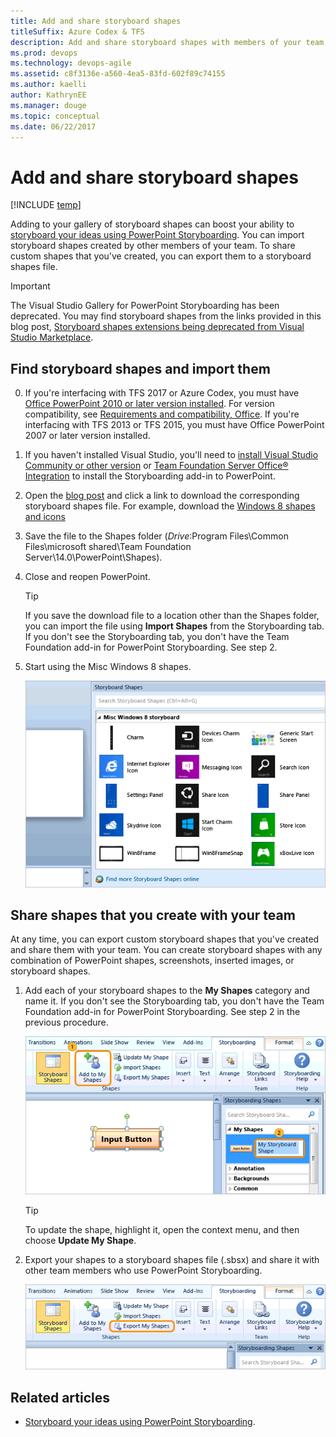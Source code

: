 ```yaml
---
title: Add and share storyboard shapes
titleSuffix: Azure Codex & TFS
description: Add and share storyboard shapes with members of your team  using the  Storypoint add-in to PowerPoint
ms.prod: devops
ms.technology: devops-agile
ms.assetid: c8f3136e-a560-4ea5-83fd-602f89c74155
ms.author: kaelli
author: KathrynEE
ms.manager: douge
ms.topic: conceptual
ms.date: 06/22/2017
---
```


# Add and share storyboard shapes

[!INCLUDE [temp](../../../_shared/version-vsts-tfs-all-versions.md)]


Adding to your gallery of storyboard shapes can boost your ability to [storyboard your ideas using PowerPoint Storyboarding](storyboard-your-ideas-using-powerpoint.md). You can import storyboard shapes created by other members of your team. To share custom shapes that you've created, you can export them to a storyboard shapes file.  
  
> [!IMPORTANT]  
>The Visual Studio Gallery for PowerPoint Storyboarding has been deprecated. You may find storyboard shapes from the links provided in this blog post, [Storyboard shapes extensions being deprecated from Visual Studio Marketplace](https://blogs.msdn.microsoft.com/visualstudioalm/2016/11/16/storyboard-shapes-extensions-being-deprecated-from-visual-studio-marketplace/).  

## Find storyboard shapes and import them  
  
0.  If you're interfacing with TFS 2017 or Azure Codex, you must have [Office PowerPoint 2010 or later version installed](https://www.microsoftstore.com/store/msusa/en_US/pdp/productID.323024400). For version compatibility, see [Requirements and compatibility, Office](../../../tfs-server/requirements.md#office). If you're interfacing with TFS 2013 or TFS 2015, you must have Office PowerPoint 2007 or later version installed.  
  
0.  If you haven't installed Visual Studio, you'll need to [install Visual Studio Community or other version](https://www.visualstudio.com/downloads/) or  [Team Foundation Server Office® Integration](https://go.microsoft.com/fwlink/?LinkId=832492&clcid=0x409) to install the Storyboarding add-in to PowerPoint.  
  
0.  Open the [blog post](https://blogs.msdn.microsoft.com/visualstudioalm/2016/11/16/storyboard-shapes-extensions-being-deprecated-from-visual-studio-marketplace/) and click a link to download the corresponding storyboard shapes file. For example, download the [Windows 8 shapes and icons](https://visualstudiogallery.msdn.microsoft.com/7d745871-cf6a-47cd-a614-8453fa91f608/file/79318/1/Misc%20Windows%208%20storyboard.sbsx) 

0.  Save the file to the Shapes folder (*Drive*:Program Files\Common Files\microsoft shared\Team Foundation Server\14.0\PowerPoint\Shapes).  
  
0.  Close and reopen PowerPoint.  
  
    > [!TIP]  
    > If you save the download file to a location other than the Shapes folder, you can import the file using **Import Shapes** from the Storyboarding tab.  If you don't see the Storyboarding tab, you don't have the Team Foundation add-in for PowerPoint Storyboarding. See step 2.   
  
0.  Start using the Misc Windows 8 shapes.  
  
     ![Expand the Storytelling Common category of shapes](_img/alm_sb_shp_stellingcommon.png "ALM_SB_SHP_STellingCommon")  
  
## Share shapes that you create with your team  
 At any time, you can export custom storyboard shapes that you've created and share them with your team. You can create storyboard shapes with any combination of PowerPoint shapes, screenshots, inserted images, or storyboard shapes.  
  
1.  Add each of your storyboard shapes to the **My Shapes** category and name it. If you don't see the Storyboarding tab, you don't have the Team Foundation add-in for PowerPoint Storyboarding. See step 2 in the previous procedure.   
  
     ![Save a custom shape to MyShapes category](_img/alm_sb_shp_addtomyshapes.png "ALM_SB_SHP_AddToMyShapes")  
  
    > [!TIP]  
    >  To update the shape, highlight it, open the context menu, and then choose **Update My Shape**.  
  
2.  Export your shapes to a storyboard shapes file (.sbsx) and share it with other team members who use PowerPoint Storyboarding.  
  
     ![Export your custom shapes](_img/alm_sb_shp_export.png "ALM_SB_SHP_Export")  
 
<!--- 
## You can share your shapes with the Visual Studio community, too  
 Sell or share your custom storyboard shapes through the Visual Studio gallery.  
  
1.  Open the [Visual Studio Extensions Upload](http://visualstudiogallery.msdn.microsoft.com/site/upload) page.  
  
     ![Agree to contribution terms and contribute](_img/alm_sb_shp_contribute.png "ALM_SB_SHP_Contribute")  
  
2.  Specify the storyboard shapes extension type.  
  
     ![Upload a storyboard shapes file](_img/alm_sb_shp_upload.png "ALM_SB_SHP_Upload")  
  
3.  Complete the next two steps and add your contribution.  

 In addition, you can author storyboard shapes with custom resize logic using the Storyboard Shapes Authoring Tool. To get this tool, download [Visual Studio Team Foundation Server Power Tools](http://go.microsoft.com/fwlink/?LinkId=248625).  
-->  
## Related articles  
- [Storyboard your ideas using PowerPoint Storyboarding](storyboard-your-ideas-using-powerpoint.md).